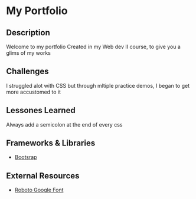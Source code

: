 # My Portfolio

## Description
Welcome to my portfolio Created in my Web dev II course, to give you a glims of my works 

## Challenges
I struggled alot with CSS but through mltiple practice demos, I began to get more accustomed to it 

## Lessones Learned
Always add a semicolon at the end of every css 

## Frameworks & Libraries
- [Bootsrap](https://getbootstrap.com/)

## External Resources 
- [Roboto Google Font](https://fonts.google.com/specimen/Roboto?query=roboto)